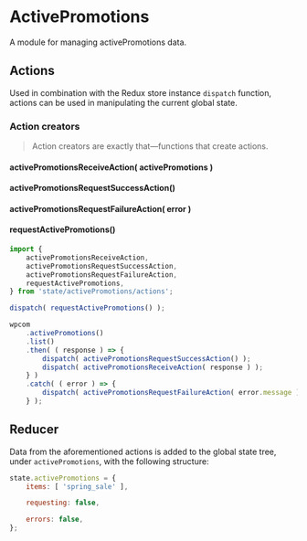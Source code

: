 # ActivePromotions

A module for managing activePromotions data.

## Actions

Used in combination with the Redux store instance `dispatch` function, actions can be used in manipulating the current global state.

### Action creators

> Action creators are exactly that—functions that create actions.

#### activePromotionsReceiveAction( activePromotions )

#### activePromotionsRequestSuccessAction()

#### activePromotionsRequestFailureAction( error )

#### requestActivePromotions()

```js
import {
	activePromotionsReceiveAction,
	activePromotionsRequestSuccessAction,
	activePromotionsRequestFailureAction,
	requestActivePromotions,
} from 'state/activePromotions/actions';

dispatch( requestActivePromotions() );

wpcom
	.activePromotions()
	.list()
	.then( ( response ) => {
		dispatch( activePromotionsRequestSuccessAction() );
		dispatch( activePromotionsReceiveAction( response ) );
	} )
	.catch( ( error ) => {
		dispatch( activePromotionsRequestFailureAction( error.message ) );
	} );
```

## Reducer

Data from the aforementioned actions is added to the global state tree, under `activePromotions`, with the following structure:

```js
state.activePromotions = {
	items: [ 'spring_sale' ],

	requesting: false,

	errors: false,
};
```
